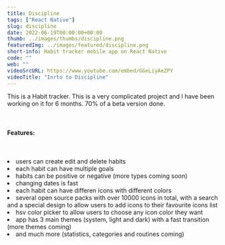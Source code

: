 ```yaml
---
title: Discipline
tags: ["React Native"]
slug: discipline
date: 2022-06-19T00:00:00+00:00
thumb: ../images/thumbs/discipline.png
featuredImg: ../images/featured/discipline.png
short-info: Habit tracker mobile app on React Native
code: ""
web: ""
videoSrcURL: https://www.youtube.com/embed/GGeLiyAeZPY
videoTitle: "Inrto to Discipline"
---
```


This is a Habit tracker. This is a very complicated project and I have been working on it for 6 months. 70% of a beta version done.

&nbsp;

#### Features:

&nbsp;

<li>users can create edit and delete habits
<li>each habit can have multiple goals
<li>habits can be positive or negative (more types coming soon)
<li>changing dates is fast
<li>each habit can have differen icons with different colors
<li>several open source packs with over 10000 icons in total, with a search and a special design to allow users to add icons to their favourite icons list
<li>hsv color picker to allow users to choose any icon color they want
<li>app has 3 main themes (system, light and dark) with a fast transition (more themes coming)
<li>and much more (statistics, categories and routines coming)
